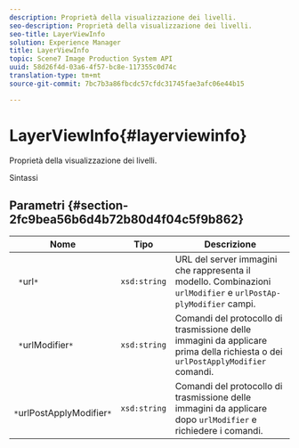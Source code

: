 ```yaml
---
description: Proprietà della visualizzazione dei livelli.
seo-description: Proprietà della visualizzazione dei livelli.
seo-title: LayerViewInfo
solution: Experience Manager
title: LayerViewInfo
topic: Scene7 Image Production System API
uuid: 58d26f4d-03a6-4f57-bc8e-117355c0d74c
translation-type: tm+mt
source-git-commit: 7bc7b3a86fbcdc57cfdc31745fae3afc06e44b15

---
```



# LayerViewInfo{#layerviewinfo}

Proprietà della visualizzazione dei livelli.

Sintassi

## Parametri {#section-2fc9bea56b6d4b72b80d4f04c5f9b862}

| Nome | Tipo | Descrizione |
|---|---|---|
| ` *`url`*` | `xsd:string` | URL del server immagini che rappresenta il modello. Combinazioni `urlModifier` e `urlPostAp- plyModifier` campi. |
| ` *`urlModifier`*` | `xsd:string` | Comandi del protocollo di trasmissione delle immagini da applicare prima della richiesta o dei `urlPostApplyModifier` comandi. |
| ` *`urlPostApplyModifier`*` | `xsd:string` | Comandi del protocollo di trasmissione delle immagini da applicare dopo `urlModifier` e richiedere i comandi. |

